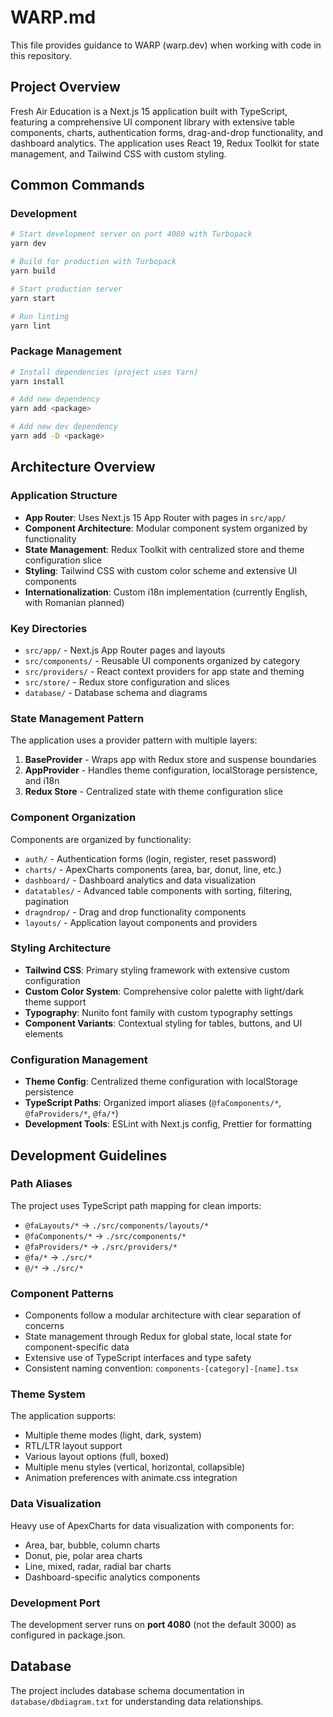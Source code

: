 # WARP.md

This file provides guidance to WARP (warp.dev) when working with code in this repository.

## Project Overview

Fresh Air Education is a Next.js 15 application built with TypeScript, featuring a comprehensive UI component library with extensive table components, charts, authentication forms, drag-and-drop functionality, and dashboard analytics. The application uses React 19, Redux Toolkit for state management, and Tailwind CSS with custom styling.

## Common Commands

### Development
```bash
# Start development server on port 4080 with Turbopack
yarn dev

# Build for production with Turbopack
yarn build

# Start production server
yarn start

# Run linting
yarn lint
```

### Package Management
```bash
# Install dependencies (project uses Yarn)
yarn install

# Add new dependency
yarn add <package>

# Add new dev dependency
yarn add -D <package>
```

## Architecture Overview

### Application Structure
- **App Router**: Uses Next.js 15 App Router with pages in `src/app/`
- **Component Architecture**: Modular component system organized by functionality
- **State Management**: Redux Toolkit with centralized store and theme configuration slice
- **Styling**: Tailwind CSS with custom color scheme and extensive UI components
- **Internationalization**: Custom i18n implementation (currently English, with Romanian planned)

### Key Directories
- `src/app/` - Next.js App Router pages and layouts
- `src/components/` - Reusable UI components organized by category
- `src/providers/` - React context providers for app state and theming  
- `src/store/` - Redux store configuration and slices
- `database/` - Database schema and diagrams

### State Management Pattern
The application uses a provider pattern with multiple layers:
1. **BaseProvider** - Wraps app with Redux store and suspense boundaries
2. **AppProvider** - Handles theme configuration, localStorage persistence, and i18n
3. **Redux Store** - Centralized state with theme configuration slice

### Component Organization
Components are organized by functionality:
- `auth/` - Authentication forms (login, register, reset password)
- `charts/` - ApexCharts components (area, bar, donut, line, etc.)
- `dashboard/` - Dashboard analytics and data visualization
- `datatables/` - Advanced table components with sorting, filtering, pagination
- `dragndrop/` - Drag and drop functionality components
- `layouts/` - Application layout components and providers

### Styling Architecture
- **Tailwind CSS**: Primary styling framework with extensive custom configuration
- **Custom Color System**: Comprehensive color palette with light/dark theme support
- **Typography**: Nunito font family with custom typography settings
- **Component Variants**: Contextual styling for tables, buttons, and UI elements

### Configuration Management
- **Theme Config**: Centralized theme configuration with localStorage persistence
- **TypeScript Paths**: Organized import aliases (`@faComponents/*`, `@faProviders/*`, `@fa/*`)
- **Development Tools**: ESLint with Next.js config, Prettier for formatting

## Development Guidelines

### Path Aliases
The project uses TypeScript path mapping for clean imports:
- `@faLayouts/*` → `./src/components/layouts/*`
- `@faComponents/*` → `./src/components/*` 
- `@faProviders/*` → `./src/providers/*`
- `@fa/*` → `./src/*`
- `@/*` → `./src/*`

### Component Patterns
- Components follow a modular architecture with clear separation of concerns
- State management through Redux for global state, local state for component-specific data
- Extensive use of TypeScript interfaces and type safety
- Consistent naming convention: `components-[category]-[name].tsx`

### Theme System
The application supports:
- Multiple theme modes (light, dark, system)
- RTL/LTR layout support
- Various layout options (full, boxed)
- Multiple menu styles (vertical, horizontal, collapsible)
- Animation preferences with animate.css integration

### Data Visualization
Heavy use of ApexCharts for data visualization with components for:
- Area, bar, bubble, column charts
- Donut, pie, polar area charts  
- Line, mixed, radar, radial bar charts
- Dashboard-specific analytics components

### Development Port
The development server runs on **port 4080** (not the default 3000) as configured in package.json.

## Database
The project includes database schema documentation in `database/dbdiagram.txt` for understanding data relationships.
